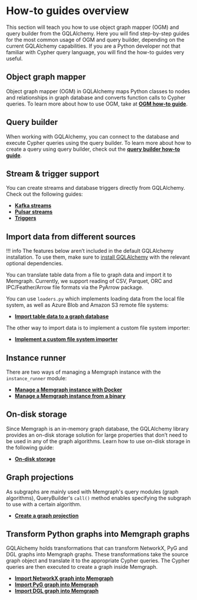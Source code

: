 # How-to guides overview

This section will teach you how to use object graph mapper (OGM) and query
builder from the GQLAlchemy. Here you will find step-by-step guides for the most
common usage of OGM and query builder, depending on the current GQLAlchemy
capabilities. If you are a Python developer not that familiar with Cypher query
language, you will find the how-to guides very useful.

## Object graph mapper

Object graph mapper (OGM) in GQLAlchemy maps Python classes to nodes and
relationships in graph database and converts function calls to Cypher queries.
To learn more about how to use OGM, take at [**OGM how-to guide**](ogm.md).

## Query builder

When working with GQLAlchemy, you can connect to the database and execute Cypher
queries using the query builder. To learn more about how to create a query using
query builder, check out the [**query builder how-to guide**](query-builder.md).

## Stream & trigger support

You can create streams and database triggers directly from GQLAlchemy. Check out
the following guides:

- [**Kafka streams**](streams/kafka-streams.md)
- [**Pulsar streams**](streams/pulsar-streams.md)
- [**Triggers**](triggers/triggers.md)

## Import data from different sources

!!! info
    The features below aren’t included in the default GQLAlchemy installation. To use them, make sure to [install GQLAlchemy](/gqlalchemy/installation) with the relevant optional dependencies.


You can translate table data from a file to graph data and import it to
Memgraph. Currently, we support reading of CSV, Parquet, ORC and
IPC/Feather/Arrow file formats via the PyArrow package.

You can use `loaders.py` which implements loading data from the local file
system, as well as Azure Blob and Amazon S3 remote file systems:

- **[Import table data to a graph
  database](loaders/import-table-data-to-graph-database.md)**

The other way to import data is to implement a custom file system importer:

- **[Implement a custom file system
  importer](loaders/make-a-custom-file-system-importer.md)**
  
## Instance runner

There are two ways of managing a Memgraph instance with the `instance_runner`
module:

- **[Manage a Memgraph instance with
Docker](instance-runner/memgraph-docker-instance.md)**
- **[Manage a Memgraph instance from a
  binary](instance-runner/memgraph-binary-instance.md)**

## On-disk storage

Since Memgraph is an in-memory graph database, the GQLAlchemy library provides
an on-disk storage solution for large properties that don’t need to be used in
any of the graph algorithms. Learn how to use on-disk storage in the following
guide:

- [**On-disk storage**](on-disk-storage/on-disk-storage.md)

## Graph projections

As subgraphs are mainly used with Memgraph's query modules (graph algorithms),
QueryBuilder's `call()` method enables specifying the subgraph to use with a
certain algorithm.

- [**Create a graph projection**](/gqlalchemy/how-to-guides/query-builder/graph-projection)

## Transform Python graphs into Memgraph graphs

GQLAlchemy holds transformations that can transform NetworkX, PyG and DGL graphs
into Memgraph graphs. These transformations take the source graph object and
translate it to the appropriate Cypher queries. The Cypher queries are then
executed to create a graph inside Memgraph.

- [**Import NetworkX graph into Memgraph**](#import-networkx-graph-into-memgraph)
- [**Import PyG graph into Memgraph**](#import-pyg-graph-into-memgraph)
- [**Import DGL graph into Memgraph**](#import-dgl-graph-into-memgraph)
